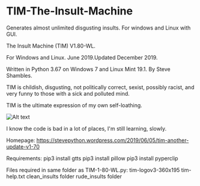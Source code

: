 # TIM-The-Insult-Machine
Generates almost unlimited disgusting insults. For windows and Linux with GUI.

The Insult Machine (TIM) V1.80-WL.

For Windows and Linux. June 2019.Updated December 2019.

Written in Python 3.67 on Windows 7 and Linux Mint 19.1.
By Steve Shambles.

TIM is childish, disgusting, not politically correct,
sexist, possibly racist, and very funny to those with
a sick and polluted mind.

TIM is the ultimate expression of my own self-loathing.

![Alt text](https://stevepython.files.wordpress.com/2019/06/tim1810wl-screenshot-win.png "Optional title")


I know the code is bad in a lot of places, I'm still learning, slowly.

Homepage:
https://stevepython.wordpress.com/2019/06/05/tim-another-update-v1-70

Requirements:
pip3 install gtts
pip3 install pillow
pip3 install pyperclip

Files required in same folder as TIM-1-80-WL.py:
tim-logov3-360x195
tim-help.txt
clean_insults folder
rude_insults folder


